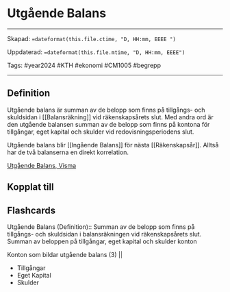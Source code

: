 # Utgående Balans

---
Skapad: `=dateformat(this.file.ctime, "D, HH:mm, EEEE ")`

Uppdaterad: `=dateformat(this.file.mtime, "D, HH:mm, EEEE")`

Tags: #year2024 #KTH #ekonomi #CM1005 #begrepp

---

## Definition

Utgående balans är summan av de belopp som finns på tillgångs- och skuldsidan i [[Balansräkning]] vid räkenskapsårets slut. Med andra ord är den utgående balansen summan av de belopp som finns på kontona för tillgångar, eget kapital och skulder vid redovisningsperiodens slut.

Utgående balans blir [[Ingående Balans]] för nästa [[Räkenskapsår]]. Alltså har de två balanserna en direkt korrelation.

[Utgående Balans, Visma](https://vismaspcs.se/ekonomiska-termer/vad-ar-utgaende-balans)

## Kopplat till

## Flashcards

Utgående Balans (Definition):: Summan av de belopp som finns på tillgångs- och skuldsidan i balansräkningen vid räkenskapsårets slut. Summan av beloppen på tillgångar, eget kapital och skulder konton
<!--SR:!2024-03-10,29,270!2024-03-02,4,277-->

Konton som bildar utgående balans (3)
||
- Tillgångar
- Eget Kapital
- Skulder
<!--SR:!2024-03-21,40,290-->
